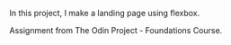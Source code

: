 In this project, I make a landing page using flexbox.

Assignment from The Odin Project - Foundations Course.